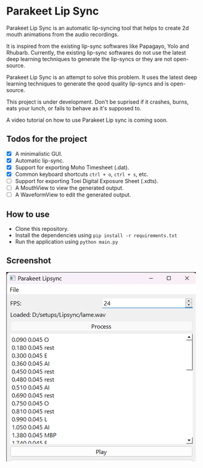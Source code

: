 # Parakeet Lip Sync

Parakeet Lip Sync is an automatic lip-syncing tool that helps to create 2d mouth animations from the audio recordings.  

It is inspired from the existing lip-sync softwares like Papagayo, Yolo and Rhubarb. Currently, the existing lip-sync softwares do not use the latest deep learning techniques to generate the lip-syncs or they are not open-source.

Parakeet Lip Sync is an attempt to solve this problem. It uses the latest deep learning techniques to generate the qood quality lip-syncs and is open-source.

This project is under development. Don't be suprised if it crashes, burns, eats your lunch, or fails to behave as it's supposed to.

A video tutorial on how to use Parakeet Lip sync is coming soon.

## Todos for the project

- [x] A minimalistic GUI.
- [x] Automatic lip-sync.
- [x] Support for exporting Moho Timesheet (.dat).
- [x] Common keyboard shortcuts `ctrl + o`, `ctrl + s`, etc.
- [ ] Support for exporting Toei Digital Exposure Sheet (.xdts).
- [ ] A MouthView to view the generated output.
- [ ] A WaveformView to edit the generated output.

## How to use

- Clone this repository.
- Install the dependencies using `pip install -r requirements.txt`
- Run the application using `python main.py`

## Screenshot

![Screentshot](resources/screenshot.png)
